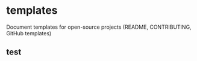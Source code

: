 # templates
Document templates for open-source projects (README, CONTRIBUTING, GitHub templates)

## test

